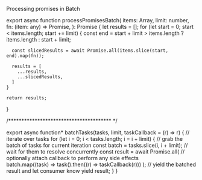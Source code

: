 Processing promises in Batch


export async function processPromisesBatch(
    items: Array<any>,
    limit: number,
    fn: (item: any) => Promise<any>,
  ): Promise<any> {
    let results = [];
    for (let start = 0; start < items.length; start += limit) {
      const end = start + limit > items.length ? items.length : start + limit;
  
      const slicedResults = await Promise.all(items.slice(start, end).map(fn));
  
      results = [
        ...results,
        ...slicedResults,
      ]
    }
  
    return results;
  }



  /*************************************** */

  export async function* batchTasks(tasks, limit, taskCallback = (r) => r) {
    // iterate over tasks
    for (let i = 0; i < tasks.length; i = i + limit) {
      // grab the batch of tasks for current iteration
      const batch = tasks.slice(i, i + limit);
      // wait for them to resolve concurrently
      const result = await Promise.all(
        // optionally attach callback to perform any side effects  
        batch.map((task) => task().then((r) => taskCallback(r)))
      );
      // yield the batched result and let consumer know
      yield result;
    }
  }